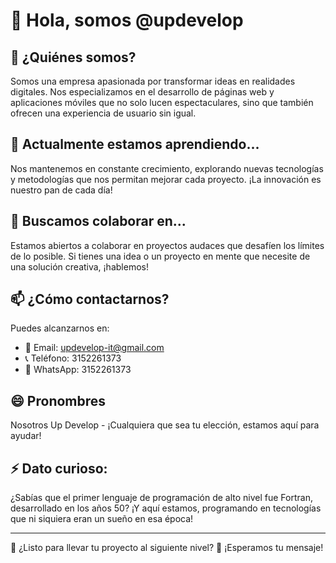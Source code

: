 # 👋 Hola, somos @updevelop

## 👀 ¿Quiénes somos?
Somos una empresa apasionada por transformar ideas en realidades digitales. Nos especializamos en el desarrollo de páginas web y aplicaciones móviles que no solo lucen espectaculares, sino que también ofrecen una experiencia de usuario sin igual.

## 🌱 Actualmente estamos aprendiendo...
Nos mantenemos en constante crecimiento, explorando nuevas tecnologías y metodologías que nos permitan mejorar cada proyecto. ¡La innovación es nuestro pan de cada día!

## 💞️ Buscamos colaborar en...
Estamos abiertos a colaborar en proyectos audaces que desafíen los límites de lo posible. Si tienes una idea o un proyecto en mente que necesite de una solución creativa, ¡hablemos!

## 📫 ¿Cómo contactarnos?
Puedes alcanzarnos en:
- 💌 Email: updevelop-it@gmail.com
- 📞 Teléfono: 3152261373
- 📱 WhatsApp: 3152261373

## 😄 Pronombres
Nosotros Up Develop - ¡Cualquiera que sea tu elección, estamos aquí para ayudar!

## ⚡ Dato curioso:
¿Sabías que el primer lenguaje de programación de alto nivel fue Fortran, desarrollado en los años 50? ¡Y aquí estamos, programando en tecnologías que ni siquiera eran un sueño en esa época!

---

💬 ¿Listo para llevar tu proyecto al siguiente nivel? 🚀 ¡Esperamos tu mensaje!


